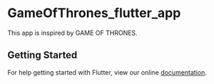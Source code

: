 # GameOfThrones_flutter_app

This app is inspired by GAME OF THRONES.

## Getting Started

For help getting started with Flutter, view our online
[documentation](https://flutter.io/).
